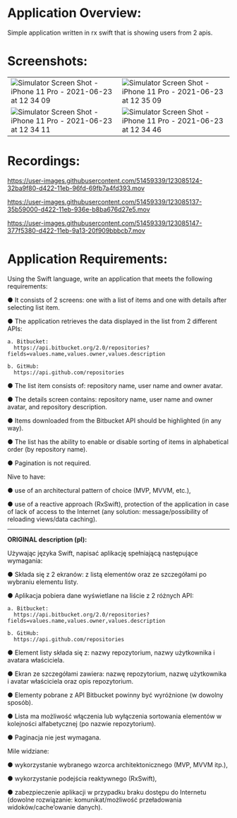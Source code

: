 # Application Overview:
Simple application written in rx swift that is showing users from 2 apis.

# Screenshots:
|  |  |
| --- | --- |
|![Simulator Screen Shot - iPhone 11 Pro - 2021-06-23 at 12 34 09](https://user-images.githubusercontent.com/51459339/123084245-34379800-d421-11eb-902a-acffcfdef05e.png)|![Simulator Screen Shot - iPhone 11 Pro - 2021-06-23 at 12 35 09](https://user-images.githubusercontent.com/51459339/123084254-3568c500-d421-11eb-950a-c82f63081616.png)|
|![Simulator Screen Shot - iPhone 11 Pro - 2021-06-23 at 12 34 11](https://user-images.githubusercontent.com/51459339/123084345-4c0f1c00-d421-11eb-9536-c342a7d31809.png)|![Simulator Screen Shot - iPhone 11 Pro - 2021-06-23 at 12 34 46](https://user-images.githubusercontent.com/51459339/123084354-4f0a0c80-d421-11eb-8641-57bf588f047a.png)|

# Recordings:

https://user-images.githubusercontent.com/51459339/123085124-32ba9f80-d422-11eb-96fd-69fb7a4fd393.mov

https://user-images.githubusercontent.com/51459339/123085137-35b59000-d422-11eb-936e-b8ba676d27e5.mov

https://user-images.githubusercontent.com/51459339/123085147-377f5380-d422-11eb-9a13-20f909bbbcb7.mov


# Application Requirements:

Using the Swift language, write an application that meets the following requirements:
  
  ● It consists of 2 screens: one with a list of items and one with details after selecting
    list item.
  
  ● The application retrieves the data displayed in the list from 2 different APIs:
    
    a. Bitbucket:
      https://api.bitbucket.org/2.0/repositories?fields=values.name,values.owner,values.description
    
    b. GitHub:
      https://api.github.com/repositories
  
  ● The list item consists of: repository name, user name and owner avatar.
  
  ● The details screen contains: repository name, user name and owner avatar, and repository description.
  
  ● Items downloaded from the Bitbucket API should be highlighted (in any way).
  
  ● The list has the ability to enable or disable sorting of items in alphabetical order (by repository name).
  
  ● Pagination is not required.
  
  Nive to have:
  
  ● use of an architectural pattern of choice (MVP, MVVM, etc.),
  
  ● use of a reactive approach (RxSwift),
    protection of the application in case of lack of access to the Internet (any
    solution: message/possibility of reloading views/data caching).


------------------------------
**ORIGINAL description (pl):**

Używając języka Swift, napisać aplikację spełniającą następujące wymagania:
  
  ● Składa się z 2 ekranów: z listą elementów oraz ze szczegółami po wybraniu
  elementu listy.
  
  ● Aplikacja pobiera dane wyświetlane na liście z 2 różnych API:
    
    a. Bitbucket:
      https://api.bitbucket.org/2.0/repositories?fields=values.name,values.owner,values.description
    
    b. GitHub:
      https://api.github.com/repositories
  
  ● Element listy składa się z: nazwy repozytorium, nazwy użytkownika i avatara właściciela.
  
  ● Ekran ze szczegółami zawiera: nazwę repozytorium, nazwę użytkownika i avatar właściciela oraz opis repozytorium.
  
  ● Elementy pobrane z API Bitbucket powinny być wyróżnione (w dowolny sposób).
  
  ● Lista ma możliwość włączenia lub wyłączenia sortowania elementów w kolejności alfabetycznej (po nazwie repozytorium).
  
  ● Paginacja nie jest wymagana.
  
  Mile widziane:
  
  ● wykorzystanie wybranego wzorca architektonicznego (MVP, MVVM itp.),
  
  ● wykorzystanie podejścia reaktywnego (RxSwift),
  
  ● zabezpieczenie aplikacji w przypadku braku dostępu do Internetu (dowolne
  rozwiązanie: komunikat/możliwość przeładowania widoków/cache’owanie danych).
